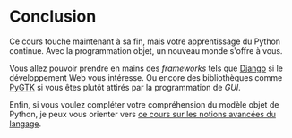 # Conclusion

Ce cours touche maintenant à sa fin, mais votre apprentissage du Python continue.
Avec la programmation objet, un nouveau monde s'offre à vous.

Vous allez pouvoir prendre en mains des *frameworks* tels que [Django](https://zestedesavoir.com/tutoriels/598/developpez-votre-site-web-avec-le-framework-django/) si le développement Web vous intéresse.
Ou encore des bibliothèques comme [PyGTK](https://zestedesavoir.com/tutoriels/870/des-interfaces-graphiques-en-python-et-gtk/) si vous êtes plutôt attirés par la programmation de *GUI*.

Enfin, si vous voulez compléter votre compréhension du modèle objet de Python, je peux vous orienter vers [ce cours sur les notions avancées du langage](https://zestedesavoir.com/tutoriels/954/notions-de-python-avancees/).
